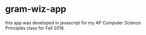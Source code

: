 # gram-wiz-app
this app was developed in javascript for my AP Computer Science Principles class for Fall 2018. 
